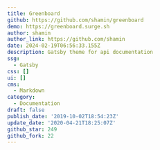 ```yaml
---
title: Greenboard
github: https://github.com/shamin/greenboard
demo: https://greenboard.surge.sh
author: shamin
author_link: https://github.com/shamin
date: 2024-02-19T06:56:33.155Z
description: Gatsby theme for api documentation
ssg:
  - Gatsby
css: []
ui: []
cms:
  - Markdown
category:
  - Documentation
draft: false
publish_date: '2019-10-02T18:54:23Z'
update_date: '2020-04-21T18:25:07Z'
github_star: 249
github_fork: 22
---
```

